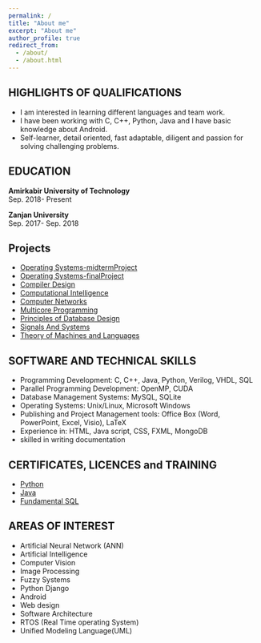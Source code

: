 ```yaml
---
permalink: /
title: "About me"
excerpt: "About me"
author_profile: true
redirect_from: 
  - /about/
  - /about.html
---
```


HIGHLIGHTS OF QUALIFICATIONS
-------
* I am  interested in  learning different languages and team work.
* I have been working with C, C++, Python, Java and I have basic knowledge about Android.
* Self-learner, detail oriented, fast adaptable, diligent and passion for solving challenging problems.

EDUCATION
-------
**Amirkabir University of Technology**<br />Sep. 2018- Present
              

**Zanjan University**<br />Sep. 2017- Sep. 2018


Projects
-------
* [Operating Systems-midtermProject](https://github.com/arashHarirpoosh/os_midterm_project)
* [Operating Systems-finalProject](https://github.com/arashHarirpoosh/OS_FinalProject)
* [Compiler Design](https://github.com/arashHarirpoosh/CompilerProject)
* [Computational Intelligence](https://github.com/arashHarirpoosh/UniversityProjects/tree/master/ComputationalIntelligence)
* [Computer Networks](https://github.com/arashHarirpoosh/UniversityProjects/tree/master/ComputerNetworks/NetWolf)
* [Multicore Programming](https://github.com/arashHarirpoosh/UniversityProjects/tree/master/MulticoreProgramming)
* [Principles of Database Design](https://github.com/arashHarirpoosh/UniversityProjects/tree/master/Principles_of_Database_Design)
* [Signals And Systems](https://github.com/arashHarirpoosh/UniversityProjects/tree/master/SignalsAndSystems)
* [Theory of Machines and Languages](https://github.com/arashHarirpoosh/UniversityProjects/tree/master/Theory_of_Machines_and_Languages)

SOFTWARE AND TECHNICAL SKILLS
-------
* Programming Development: C, C++, Java, Python, Verilog, VHDL, SQL
* Parallel Programming Development: OpenMP, CUDA 
* Database Management Systems: MySQL, SQLite
* Operating Systems: Unix/Linux, Microsoft Windows
* Publishing and Project Management tools: Office Box (Word, PowerPoint, Excel, Visio), LaTeX
* Experience in: HTML, Java script, CSS, FXML, MongoDB
* skilled in writing documentation

CERTIFICATES, LICENCES and TRAINING
-------
* [Python](https://gotoclass.ir/certificates/9hdv424csazhhl6exq6p/)
* [Java](https://www.sololearn.com/Certificate/1068-5446124/pdf/)
* [Fundamental SQL](https://www.sololearn.com/Certificate/1060-5446124/pdf/)

AREAS OF INTEREST
-------
* Artificial Neural Network (ANN)
* Artificial Intelligence
* Computer Vision
* Image Processing 
* Fuzzy Systems
* Python Django
* Android
* Web design
* Software Architecture
* RTOS (Real Time operating System)
* Unified Modeling Language(UML)
